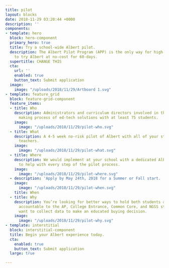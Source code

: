 ```yaml
---
title: pilot
layout: blocks
date: 2018-11-29 03:20:44 +0000
description: ''
components:
- template: hero
  block: hero-component
  primary_hero: true
  title: Try a school-wide Albert pilot.
  description: The Albert Pilot Program (APP) is the only way for high-potential schools
    to try Albert at no-cost for 60-days.
  supertitle: CHANGE THIS
  cta:
    url: ''
    enabled: true
    button_text: Submit application
  image:
    image: "/uploads/2018/11/29/Artboard 1.svg"
- template: feature_grid
  block: feature-grid-component
  feature_items:
  - title: Who
    description: Administrators and curriculum directors involved in the decision
      making process of ed-tech solutions with at least 75 students.
    image:
      image: "/uploads/2018/11/29/pilot-who.svg"
  - title: What
    description: A 4-5 week no-risk pilot of Albert with all of your students and
      teachers.
    image:
      image: "/uploads/2018/11/29/pilot-what.svg"
  - title: Where
    description: We would implement at your school with a dedicated Albert point person
      to help with every step of the pilot process.
    image:
      image: "/uploads/2018/11/29/pilot-where.svg"
  - description: 'Apply by May 24th, 2018 for a Summer or Fall start. '
    image:
      image: "/uploads/2018/11/29/pilot-when.svg"
    title: When
  - title: Why
    description: You’re looking for better ways to hold both students and teachers
      accountable to the AP, College Entrance, Common Core, and NGSS standards and
      want to collect data to make an educated buying decision.
    image:
      image: "/uploads/2018/11/29/pilot-why.svg"
- template: interstitial
  block: interstitial-component
  title: Begin your Albert experience today.
  cta:
    enabled: true
    button_text: Submit application
  large: true

---
```

